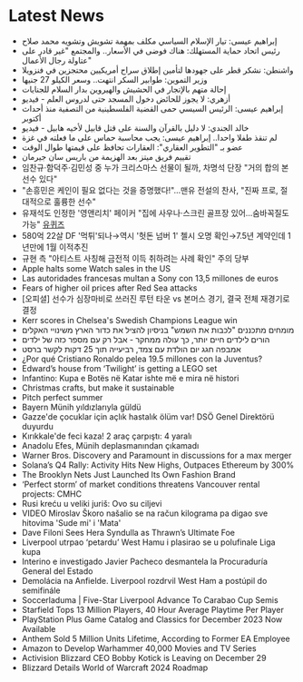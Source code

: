 # Latest News
-  إبراهيم عيسى: تيار الإسلام السياسي مكلف بمهمة تشويش وتشويه محمد صلاح
-  رئيس اتحاد حماية المستهلك: هناك فوضى في الأسعار.. والمجتمع "غير قادر على عتاولة رجال الأعمال"
-  واشنطن: نشكر قطر على جهودها لتأمين إطلاق سراح أمريكيين محتجزين في فنزويلا
-  وزير التموين: طوابير السكر انتهت.. وسعر الكيلو 27 جنيها
-  إحالة متهم بالإتجار في الحشيش والهيروين بدار السلام للجنايات
-  أزهري: لا يجوز للحائض دخول المسجد حتى لدروس العلم - فيديو
-  إبراهيم عيسى: الرئيس السيسي حمى القضية الفلسطينية من التصفية منذ أحداث أكتوبر
-  خالد الجندي: لا دليل بالقرآن والسنة على قتل قابيل لأخيه هابيل - فيديو
-  لم تنقذ طفلا واحدا.. إبراهيم عيسى: يجب محاسبة حماس على ما فعلته في غزة
-  عضو بـ "التطوير العقاري": العقارات تحافظ على قيمتها طوال الوقت
-  تقييم فريق ميتز بعد الهزيمة من باريس سان جيرمان
-  임찬규·함덕주·김민성 중 누가 크리스마스 선물이 될까, 차명석 단장 "거의 합의 본 선수 있다"
-  "손흥민은 케인이 필요 없다는 것을 증명했다!"…맨유 전설의 찬사, "진짜 프로, 절대적으로 훌륭한 선수"
-  유재석도 인정한 '영앤리치' 페이커 "집에 사우나·스크린 골프장 있어…숨바꼭질도 가능" [유퀴즈](MD리뷰)
-  580억 22살 DF '먹튀'되나→역시 '헛돈 넘버 1' 첼시 오명 확인→7.5년 계약인데 1년만에 1월 이적추진
-  규현 측 "아티스트 사칭해 금전적 이득 취하려는 사례 확인" 주의 당부
-  Apple halts some Watch sales in the US
-  Las autoridades francesas multan a Sony con 13,5 millones de euros
-  Fears of higher oil prices after Red Sea attacks
-  [오피셜] 선수가 심장마비로 쓰러진 루턴 타운 vs 본머스 경기, 결국 전체 재경기로 결정
-  Kerr scores in Chelsea's Swedish Champions League win
-  מומחים מתכננים "לכבות את השמש" בניסיון להציל את כדור הארץ משינויי האקלים
-  הורים לילדים חיים יותר, כך עולה ממחקר - אבל רק עם מספר כזה של ילדים
-  אמבפה חגג יום הולדת עם צמד, רביעייה תוך 25 דקות לקשר ברסט
-  ¿Por qué Cristiano Ronaldo pelea 19.5 millones con la Juventus?
-  Edward’s house from ‘Twilight’ is getting a LEGO set
-  ​Infantino: Kupa e Botës në Katar ishte më e mira në histori
-  Christmas crafts, but make it sustainable
-  Pitch perfect summer
-  Bayern Münih yıldızlarıyla güldü
-  Gazze'de çocuklar için açlık hastalık ölüm var! DSÖ Genel Direktörü duyurdu
-  Kırıkkale'de feci kaza! 2 araç çarpıştı: 4 yaralı
-  Anadolu Efes, Münih deplasmanından çıkamadı
-  Warner Bros. Discovery and Paramount in discussions for a max merger
-  Solana’s Q4 Rally: Activity Hits New Highs, Outpaces Ethereum by 300%
-  The Brooklyn Nets Just Launched Its Own Fashion Brand
-  ‘Perfect storm’ of market conditions threatens Vancouver rental projects: CMHC
-  Rusi kreću u veliki juriš: Ovo su ciljevi
-  VIDEO Miroslav Škoro našalio se na račun kilograma pa digao sve hitovima 'Sude mi' i 'Mata'
-  Dave Filoni Sees Hera Syndulla as Thrawn’s Ultimate Foe
-  Liverpool utrpao ‘petardu’ West Hamu i plasirao se u polufinale Liga kupa
-  Interino e investigado Javier Pacheco desmantela la Procuraduría General del Estado
-  Demolácia na Anfielde. Liverpool rozdrvil West Ham a postúpil do semifinále
-  Soccerladuma | Five-Star Liverpool Advance To Carabao Cup Semis
-  Starfield Tops 13 Million Players, 40 Hour Average Playtime Per Player
-  PlayStation Plus Game Catalog and Classics for December 2023 Now Available
-  Anthem Sold 5 Million Units Lifetime, According to Former EA Employee
-  Amazon to Develop Warhammer 40,000 Movies and TV Series
-  Activision Blizzard CEO Bobby Kotick is Leaving on December 29
-  Blizzard Details World of Warcraft 2024 Roadmap
